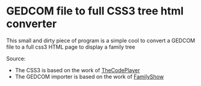 # GEDCOM file to full CSS3 tree html converter

This small and dirty piece of program is a simple cool to convert a GEDCOM file to a full css3 HTML page to display a family tree

Source:
* The CSS3 is based on the work of [TheCodePlayer](http://thecodeplayer.com/experiment/css3-family-tree/)
* The GEDCOM importer is based on the work of [FamilyShow](https://familyshow.codeplex.com/)